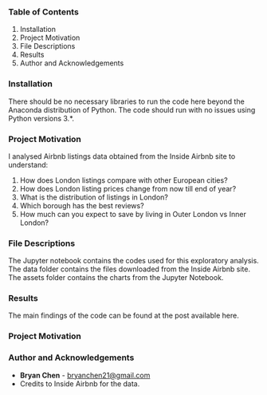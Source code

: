 ### Table of Contents
1. Installation
2. Project Motivation
3. File Descriptions
4. Results
5. Author and Acknowledgements


### Installation

There should be no necessary libraries to run the code here beyond the Anaconda distribution of Python. The code should run with no issues using Python versions 3.*.

### Project Motivation

I analysed Airbnb listings data obtained from the Inside Airbnb site to understand:
1. How does London listings compare with other European cities?
2. How does London listing prices change from now till end of year?
3. What is the distribution of listings in London?
4. Which borough has the best reviews?
5. How much can you expect to save by living in Outer London vs Inner London?

### File Descriptions
The Jupyter notebook contains the codes used for this exploratory analysis. 
The data folder contains the files downloaded from the Inside Airbnb site. 
The assets folder contains the charts from the Jupyter Notebook. 


### Results
The main findings of the code can be found at the post available here.


### Project Motivation


### Author and Acknowledgements
- **Bryan Chen** - bryanchen21@gmail.com
- Credits to Inside Airbnb for the data. 